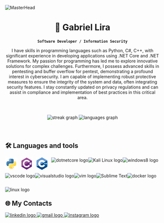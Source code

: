 <!---![MasterHead](https://i.pinimg.com/originals/b4/53/c8/b453c862745f1af4fac41d40dd862996.gif)--->
<!---![MasterHead](https://i.pinimg.com/originals/51/3b/f9/513bf92cb814435d66ac9c0e048e2a73.gif)--->
![MasterHead](https://i.pinimg.com/originals/84/df/51/84df51b4bb34f6fb7f02c5d85fd9c960.gif)

<div align="center">
  
# 💫 Gabriel Lira
**`Software Developer / Information Security`**


I have skills in programming languages such as Python, C#, C++, with significant experience in developing applications using .NET Core and .NET Framework. My passion for programming has led me to explore innovative solutions for complex challenges. Furthermore, I possess advanced skills in pentesting and buffer overflow for pentest, demonstrating a profound interest in cybersecurity. I am capable of implementing robust protective measures to ensure the integrity of the system and data, often integrating security features. I stay constantly updated on privacy regulations and can assist in compliance and implementation of best practices in this critical area.
</div>


<br>
<br clear="both">

<div align="center">
  <img src="https://streak-stats.demolab.com?user=Liragbr&locale=en&mode=daily&theme=midnight-purple&hide_border=false&border_radius=5&order=3" height="150" alt="streak graph"  />
  <img src="https://github-readme-stats.vercel.app/api/top-langs?username=Liragbr&locale=en&hide_title=false&layout=compact&card_width=320&langs_count=5&theme=midnight-purple&hide_border=false&order=2" height="150" alt="languages graph"  />
</div>

###
</div>

<br>

###

## 🛠️ Languages and tools
  
<img align="left" alt="Python" width="40px" style="padding-right:10px;" src= "https://raw.githubusercontent.com/devicons/devicon/master/icons/python/python-original.svg" />
<img align="left" alt="C#" width="40px" style="padding-right:10px;" src= "https://raw.githubusercontent.com/devicons/devicon/master/icons/csharp/csharp-original.svg" />
<img align="left" alt="C++" width="40px" style="padding-right:10px;" src= "https://raw.githubusercontent.com/devicons/devicon/master/icons/cplusplus/cplusplus-original.svg" />
<img align="left" src="https://cdn.jsdelivr.net/gh/devicons/devicon/icons/dotnetcore/dotnetcore-original.svg" height="38" alt="dotnetcore logo"  />
<img align="left" src="https://upload.wikimedia.org/wikipedia/commons/2/2b/Kali-dragon-icon.svg" height="45" alt="Kali Linux logo" />
<img align="left" src="https://cdn.jsdelivr.net/gh/devicons/devicon/icons/windows8/windows8-original.svg" height="35" alt="windows8 logo"  />




<br>
<br>
<br>

<div>
  <img align="left" src="https://cdn.jsdelivr.net/gh/devicons/devicon/icons/vscode/vscode-original.svg" height="37" alt="vscode logo"  />
  <img align="left" src="https://cdn.jsdelivr.net/gh/devicons/devicon/icons/visualstudio/visualstudio-plain.svg" height="40" alt="visualstudio logo"  />
  <img align="left" src="https://cdn.jsdelivr.net/gh/devicons/devicon/icons/vim/vim-original.svg" height="38" alt="vim logo"  />
  <img align="left" src="https://www.svgrepo.com/show/354408/sublimetext-icon.svg" height="38" alt="Sublime Text"  /> 
  <img align="left" src="https://cdn.jsdelivr.net/gh/devicons/devicon/icons/docker/docker-original.svg" height="45" alt="docker logo"  />
  <img align="left" src="https://cdn.jsdelivr.net/gh/devicons/devicon/icons/linux/linux-original.svg" height="38" alt="linux logo"  />
 

 
</div>

###
  
<br>
<br>

###

## 🌐 My Contacts

<div align="left">
  <a href="https://www.linkedin.com/in/liragbr/" target="_blank">
    <img src="https://img.shields.io/static/v1?message=LinkedIn&logo=linkedin&label=&color=0077B5&logoColor=white&labelColor=&style=for-the-badge" height="25" alt="linkedin logo"  />
  </a>
  
  <a href="mailto:liraadev@gmail.com" target="_blank">
    <img src="https://img.shields.io/static/v1?message=Gmail&logo=gmail&label=&color=D14836&logoColor=white&labelColor=&style=for-the-badge" height="25" alt="gmail logo"  />
  </a>
  
  <a href="https://www.instagram.com/liragbr/" target="_blank">
    <img src="https://img.shields.io/static/v1?message=Instagram&logo=instagram&label=&color=E4405F&logoColor=white&labelColor=&style=for-the-badge" height="25" alt="instagram logo"  />
  </a>
  
</div>

###

